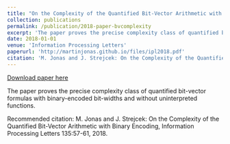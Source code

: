 ```yaml
---
title: "On the Complexity of the Quantified Bit-Vector Arithmetic with Binary Encoding"
collection: publications
permalink: /publication/2018-paper-bvcomplexity
excerpt: 'The paper proves the precise complexity class of quantified bit-vector formulas with binary-encoded bit-widths and without uninterpreted functions.'
date: 2018-01-01
venue: 'Information Processing Letters'
paperurl: 'http://martinjonas.github.io/files/ipl2018.pdf'
citation: 'M. Jonas and J. Strejcek: On the Complexity of the Quantified Bit-Vector Arithmetic with Binary Encoding, Information Processing Letters 135:57-61, 2018.'
---
```


<a href='http://martinjonas.github.io/files/ipl2018.pdf'>Download paper here</a>

The paper proves the precise complexity class of quantified bit-vector formulas with binary-encoded bit-widths and without uninterpreted functions.

Recommended citation: M. Jonas and J. Strejcek: On the Complexity of the Quantified Bit-Vector Arithmetic with Binary Encoding, Information Processing Letters 135:57-61, 2018.